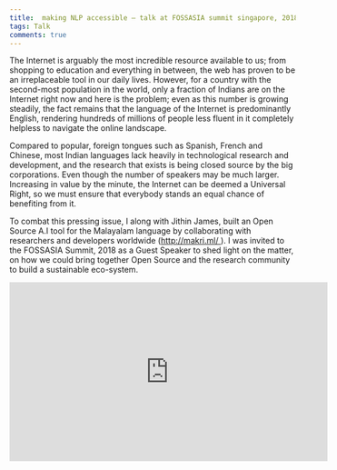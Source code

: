 ```yaml
---
title:  making NLP accessible — talk at FOSSASIA summit singapore, 2018
tags: Talk
comments: true
---
```


The Internet is arguably the most incredible resource available to us; from shopping to education and everything in between, the web has proven to be an irreplaceable tool in our daily lives. However, for a country with the second-most population in the world, only a fraction of Indians are on the Internet right now and here is the problem; even as this number is growing steadily, the fact remains that the language of the Internet is predominantly English, rendering hundreds of millions of people less fluent in it completely helpless to navigate the online landscape.

Compared to popular, foreign tongues such as Spanish, French and Chinese, most Indian languages lack heavily in technological research and development, and the research that exists is being closed source by the big corporations. Even though the number of speakers may be much larger. Increasing in value by the minute, the Internet can be deemed a Universal Right, so we must ensure that everybody stands an equal chance of benefiting from it.

To combat this pressing issue, I along with Jithin James, built an Open Source A.I tool for the Malayalam language by collaborating with researchers and developers worldwide ([http://makri.ml/ ](http://makri.ml)). I was invited to the FOSSASIA Summit, 2018 as a Guest Speaker to shed light on the matter, on how we could bring together Open Source and the research community to build a sustainable eco-system.

<center><iframe width="560" height="315" src="https://www.youtube.com/embed/TzIr9THCUJg" frameborder="0" allowfullscreen></iframe></center>
